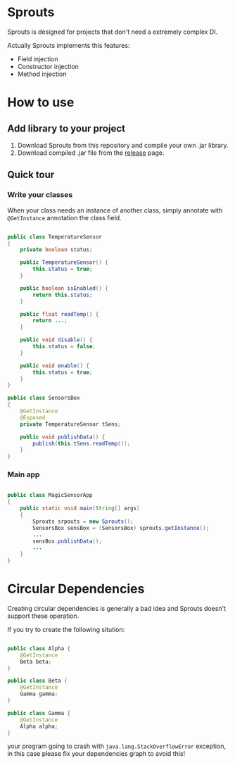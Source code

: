 # Sprouts #

Sprouts is designed for projects that don't need a extremely complex DI.

Actually Sprouts implements this features:

* Field injection
* Constructor injection
* Method injection

# How to use #

## Add library to your project ##
1. Download Sprouts from this repository and compile your own .jar library.
1. Download compiled .jar file from the [release](https://github.com/jacopodl/Sprouts/releases/) page.

## Quick tour ##

### Write your classes ###

When your class needs an instance of another class, simply annotate with `@GetInstance` annotation the class field.
```java

public class TemperatureSensor
{
	private boolean status;

	public TemperatureSensor() {
		this.status = true;
	}

	public boolean isEnabled() {
		return this.status;
	}

	public float readTemp() {
		return ...;
	}

	public void disable() {
		this.status = false;
	}

	public void enable() {
		this.status = true;
	}
}

public class SensorsBox
{
	@GetInstance
	@Exposed
	private TemperatureSensor tSens;

	public void publishData() {
		publish(this.tSens.readTemp());
	}
}

```
### Main app ###
```java

public class MagicSensorApp
{
	public static void main(String[] args)
	{
		Sprouts srpouts = new Sprouts();
		SensorsBox sensBox = (SensorsBox) sprouts.getInstance();
		...
		sensBox.publishData();
		...
	}
}
```

# Circular Dependencies #

Creating circular dependencies is generally a bad idea and Sprouts doesn't support these operation.

If you try to create the following sitution:

```java

public class Alpha {
	@GetInstance
	Beta beta;
}

public class Beta {
	@GetInstance
	Gamma gamma;
}

public class Gamma {
	@GetInstance
	Alpha alpha;
}
```
your program going to crash with `java.lang.StackOverflowError` exception, in this case please fix your dependencies graph to avoid this!
